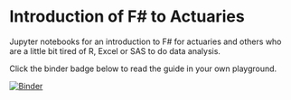 # Introduction of F# to Actuaries
Jupyter notebooks for an introduction to F# for actuaries and others who are a little bit tired of R, Excel or SAS to do data analysis.

Click the binder badge below to read the guide in your own playground.
 
[![Binder](https://mybinder.org/badge_logo.svg)](https://mybinder.org/v2/gh/t4rzsan/fsharp-for-actuaries/adcf0fedcb917b676e6a77c6173a3cd64299cd3f)
